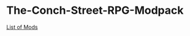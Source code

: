 # The-Conch-Street-RPG-Modpack

[List of Mods](https://festive-handle-aef.notion.site/The-Conch-Street-RPG-Modpack-a2f036eb22c044769e170e3a36564987)
